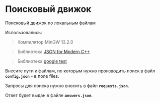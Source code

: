 # Поисковый движок
  
Поисковый движок по локальным файлам


Использовались:

> Компилятор MinGW 13.2.0

> Библиотека <a href="https://github.com/nlohmann/json">JSON for Modern C++</a>

> Библиотека <a href="https://github.com/google/googletest">google test</a>

Внесите пути к файлам, по которым нужно производить поиск в файл **`config.json`** - в поле files.

Запросы для поиска нужно вносить в файл **`requests.json`**.

Ответ будет выдан в файле  **`answers.json`**.

